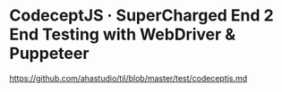 # CodeceptJS · SuperCharged End 2 End Testing with WebDriver & Puppeteer

<https://github.com/ahastudio/til/blob/master/test/codeceptjs.md>
